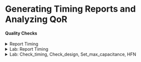# Generating Timing Reports and Analyzing QoR

#### Quality Checks

<details>
<summary>Report Timing </summary>
<br>


</details>

<details>
<summary> Lab: Report Timing </summary>
<br>


</details>

<details>
<summary>Lab: Check_timing, Check_design, Set_max_capacitance, HFN </summary>
<br>


</details>

